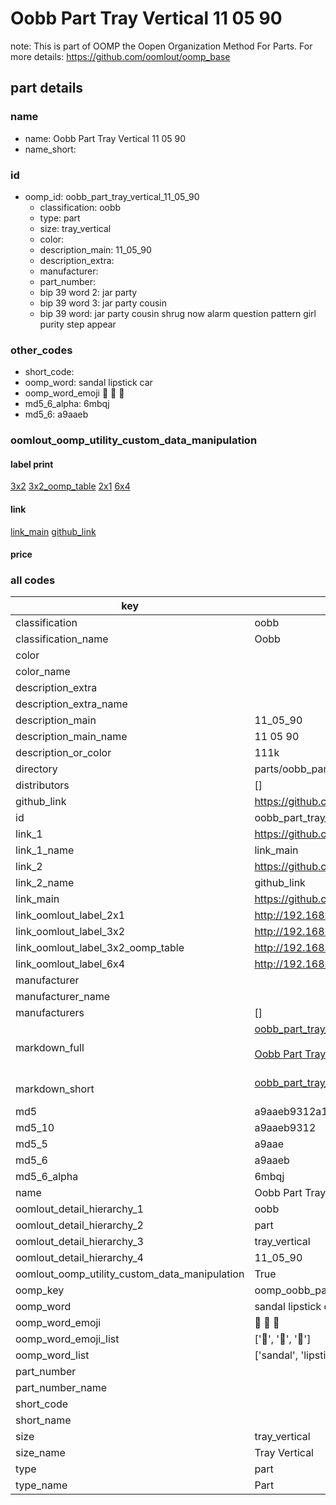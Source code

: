 # Oobb Part Tray Vertical 11 05 90  

note: This is part of OOMP the Oopen Organization Method For Parts. For more details: https://github.com/oomlout/oomp_base

##  part details





### name
* name: Oobb Part Tray Vertical 11 05 90
* name_short: 
### id
* oomp_id: oobb_part_tray_vertical_11_05_90
  * classification: oobb
  * type: part
  * size: tray_vertical
  * color: 
  * description_main: 11_05_90
  * description_extra: 
  * manufacturer: 
  * part_number: 
  * bip 39 word 2: jar party
  * bip 39 word 3: jar party cousin
  * bip 39 word: jar party cousin shrug now alarm question pattern girl purity step appear

### other_codes
* short_code: 
* oomp_word: sandal lipstick car
* oomp_word_emoji :sandal: :lipstick: :car:
* md5_6_alpha: 6mbqj
* md5_6: a9aaeb






### oomlout_oomp_utility_custom_data_manipulation
#### label print
[3x2](http://192.168.1.245:1112/?label=oomp%206mbqj)
[3x2_oomp_table](http://192.168.1.107:1112/?label=oomp%206mbqj)
[2x1](http://192.168.1.242:1112/?label=oomp%206mbqj)
[6x4](http://192.168.1.55:1112/?label=oomp%206mbqj)    

#### link

[link_main](https://github.com/oomlout/oomlout_oomp_current_version_messy/tree/main/parts/oobb_part_tray_vertical_11_05_90) [github_link](https://github.com/oomlout/oomlout_oomp_part_src/tree/main/parts/oobb_part_tray_vertical_11_05_90)                             

#### price







### all codes 
| key | value |  
| --- | --- |  
| classification | oobb |  
| classification_name | Oobb |  
| color |  |  
| color_name |  |  
| description_extra |  |  
| description_extra_name |  |  
| description_main | 11_05_90 |  
| description_main_name | 11 05 90 |  
| description_or_color | 111k |  
| directory | parts/oobb_part_tray_vertical_11_05_90 |  
| distributors | [] |  
| github_link | https://github.com/oomlout/oomlout_oomp_part_src/tree/main/parts/oobb_part_tray_vertical_11_05_90 |  
| id | oobb_part_tray_vertical_11_05_90 |  
| link_1 | https://github.com/oomlout/oomlout_oomp_current_version_messy/tree/main/parts/oobb_part_tray_vertical_11_05_90 |  
| link_1_name | link_main |  
| link_2 | https://github.com/oomlout/oomlout_oomp_part_src/tree/main/parts/oobb_part_tray_vertical_11_05_90 |  
| link_2_name | github_link |  
| link_main | https://github.com/oomlout/oomlout_oomp_current_version_messy/tree/main/parts/oobb_part_tray_vertical_11_05_90 |  
| link_oomlout_label_2x1 | http://192.168.1.242:1112/?label=oomp%206mbqj |  
| link_oomlout_label_3x2 | http://192.168.1.245:1112/?label=oomp%206mbqj |  
| link_oomlout_label_3x2_oomp_table | http://192.168.1.107:1112/?label=oomp%206mbqj |  
| link_oomlout_label_6x4 | http://192.168.1.55:1112/?label=oomp%206mbqj |  
| manufacturer |  |  
| manufacturer_name |  |  
| manufacturers | [] |  
| markdown_full | [oobb_part_tray_vertical_11_05_90](https://github.com/oomlout/oomlout_oomp_current_version_messy/tree/main/parts/oobb_part_tray_vertical_11_05_90)<br>[](https://github.com/oomlout/oomlout_oomp_current_version_messy/tree/main/parts/oobb_part_tray_vertical_11_05_90)<br>[Oobb Part Tray Vertical 11 05 90](https://github.com/oomlout/oomlout_oomp_current_version_messy/tree/main/parts/oobb_part_tray_vertical_11_05_90)<br><br> |  
| markdown_short | [oobb_part_tray_vertical_11_05_90](https://github.com/oomlout/oomlout_oomp_current_version_messy/tree/main/parts/oobb_part_tray_vertical_11_05_90)<br><br> |  
| md5 | a9aaeb9312a155f0174b9c7462e823ba |  
| md5_10 | a9aaeb9312 |  
| md5_5 | a9aae |  
| md5_6 | a9aaeb |  
| md5_6_alpha | 6mbqj |  
| name | Oobb Part Tray Vertical 11 05 90 |  
| oomlout_detail_hierarchy_1 | oobb |  
| oomlout_detail_hierarchy_2 | part |  
| oomlout_detail_hierarchy_3 | tray_vertical |  
| oomlout_detail_hierarchy_4 | 11_05_90 |  
| oomlout_oomp_utility_custom_data_manipulation | True |  
| oomp_key | oomp_oobb_part_tray_vertical_11_05_90 |  
| oomp_word | sandal lipstick car |  
| oomp_word_emoji | :sandal: :lipstick: :car: |  
| oomp_word_emoji_list | [':sandal:', ':lipstick:', ':car:'] |  
| oomp_word_list | ['sandal', 'lipstick', 'car'] |  
| part_number |  |  
| part_number_name |  |  
| short_code |  |  
| short_name |  |  
| size | tray_vertical |  
| size_name | Tray Vertical |  
| type | part |  
| type_name | Part |  
